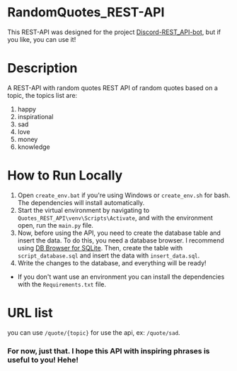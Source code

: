 # RandomQuotes_REST-API

This REST-API was designed for the project [Discord-REST_API-bot](https://github.com/AstronautMarkus/Discord-REST_API-bot), but if you like, you can use it!

# Description

A REST-API with random quotes REST API of random quotes based on a topic, the topics list are:

1. happy
2. inspirational
3. sad
4. love
5. money
6. knowledge

# How to Run Locally

1. Open `create_env.bat` if you're using Windows or `create_env.sh` for bash. The dependencies will install automatically.
2. Start the virtual environment by navigating to `Quotes_REST_API\venv\Scripts\Activate`, and with the environment open, run the `main.py` file.
3. Now, before using the API, you need to create the database table and insert the data. To do this, you need a database browser. I recommend using [DB Browser for SQLite](https://sqlitebrowser.org/). Then, create the table with `script_database.sql` and insert the data with `insert_data.sql`.
4. Write the changes to the database, and everything will be ready!


- If you don't want use an environment you can install the dependencies with the `Requirements.txt` file.

# URL list

you can use `/quote/{topic}` for use the api, ex: `/quote/sad`.

### For now, just that. I hope this API with inspiring phrases is useful to you! Hehe!
